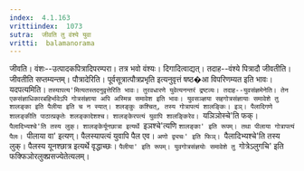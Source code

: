 ```yaml
---
index:  4.1.163
vrittiindex:  1073
sutra:  जीवति तु वंश्ये युवा
vritti:  balamanorama 
---
```


जीवति। वंशः--उत्पादकपित्रादिपरम्परा। तत्र भवो वंश्यः। दिगादित्वाद्यत्। तदाह--वंश्ये पित्रादौ जीवतीति। जीवतीति सप्तम्यन्तम्। पौत्रादेरिति। पूर्वसूत्रात्पौत्रप्रभृति इत्यनुवृत्तं षष्ठ�आ विपरिणम्यत इति भावः। यदपत्यमिति। `तस्यापत्य'मित्यतस्तदनुवृत्तेरिति भावः। तुरवधारणे युवेत्यनन्तरं द्रष्टव्यः। तदाह--युवसंज्ञमेनेति। तेन एकसंज्ञाधिकारबहिर्भावेऽपि गोत्रसंज्ञाया अपि अस्मिन्न समावेश इति भावः। युवसञ्ज्ञया सहगोत्रसंज्ञायाः समावेशे तु शालङ्का इति पैलीया इति च न स्यात्। शलङ्कुः कश्चित्, तस्य गोत्रापत्यं शालङ्किः। इञ्। पैलादिगणे शालङ्कीति पाठात्प्रकृतेः शलङ्कादेशश्च। शालङ्केरपत्यं युवापि शालङ्किरेव। `यञिञोस्चे'ति फक्। `पैलादिभ्यश्चे'ति तस्य लुक्। शालङ्केर्यूनछात्रा इत्यर्थे `इञश्चे'त्यणि `शालङ्का' इति रूपम्। तथा पीलाया गोत्रापत्यं पैलः। `पीलाया वा' इत्यण्। पैलस्यापत्यं युवापि पैल एव। `अणो द्व्यचः' इति फिञ्। `पैलादिभ्यश्चे'ति तस्य लुक्। पैलस्य यूनश्छात्र इत्यर्थे वृद्धाच्छः। `पैलीया' इति रूपम्। युवगोत्रसंज्ञयोः समावेशे तु `गोत्रेऽलुगचि' इति फक्फिञोरलुक्प्रसज्येतेत्यलम्।


